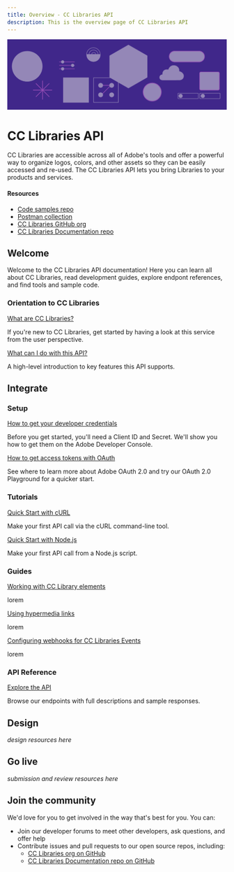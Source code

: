 ```yaml
---
title: Overview - CC Libraries API
description: This is the overview page of CC Libraries API
---
```


<Hero slots="image, heading, text" background="rgb(64, 34, 138)"/>

![Hero image](./illustration.png)

# CC Libraries API

CC Libraries are accessible across all of Adobe's tools and offer a powerful way to organize logos, colors, and other assets so they can be easily accessed and re-used. The CC Libraries API lets you bring Libraries to your products and services.

<Resources slots="heading, links"/>

#### Resources

- [Code samples repo](https://github.com/cc-libraries-api/code-samples)
- [Postman collection](https://github.com/cc-libraries-api/api-docs/blob/master/adobe_cc_libraries_apis.postman_collection.json)
- [CC Libraries GitHub org](https://github.com/cc-libraries-api)
- [CC Libraries Documentation repo](https://github.com/AdobeDocs/cc-libraries-api)

## Welcome

Welcome to the CC Libraries API documentation! Here you can learn all about CC Libraries, read development guides, explore endpont references, and find tools and sample code.

<DiscoverBlock slots="heading, link, text"/>

### Orientation to CC Libraries

[What are CC Libraries?]()

If you're new to CC Libraries, get started by having a look at this service from the user perspective.

<DiscoverBlock slots="link, text"/>

[What can I do with this API?]()

A high-level introduction to key features this API supports.

## Integrate

<DiscoverBlock slots="heading, link, text"/>

### Setup

[How to get your developer credentials](integrate/setup/developer-credentials/)

Before you get started, you'll need a Client ID and Secret. We'll show you how to get them on the Adobe Developer Console.

<DiscoverBlock slots="link, text"/>

[How to get access tokens with OAuth](integrate/setup/oauth/)

See where to learn more about Adobe OAuth 2.0 and try our OAuth 2.0 Playground for a quicker start.

<DiscoverBlock slots="heading, link, text"/>

### Tutorials

[Quick Start with cURL](tutorials/quick-start-curl/)

Make your first API call via the cURL command-line tool.

<DiscoverBlock slots="link, text"/>

[Quick Start with Node.js](tutorials/quick-start-nodejs/)

Make your first API call from a Node.js script.

<DiscoverBlock slots="heading, link, text"/>

### Guides

[Working with CC Library elements](guides/working-with-elements/)

lorem

<DiscoverBlock slots="link, text"/>

[Using hypermedia links]()

lorem

<DiscoverBlock slots="link, text"/>

[Configuring webhooks for CC Libraries Events](guides/configuring-events-webhooks/)

lorem

<DiscoverBlock slots="heading, link, text"/>

### API Reference

[Explore the API](api/)

Browse our endpoints with full descriptions and sample responses.

## Design

_design resources here_

## Go live

_submission and review resources here_

## Join the community

We'd love for you to get involved in the way that's best for you. You can:

- Join our developer forums to meet other developers, ask questions, and offer help
- Contribute issues and pull requests to our open source repos, including:
  - [CC Libraries org on GitHub](https://github.com/cc-libraries-api)
  - [CC Libraries Documentation repo on GitHub](https://github.com/AdobeDocs/cc-libraries-api)

